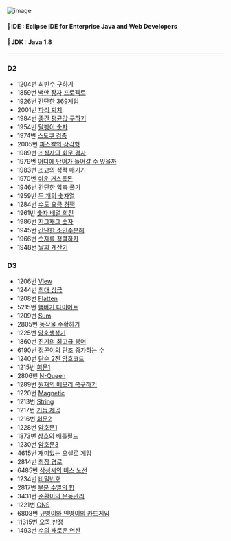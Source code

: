 ![image](https://github.com/user-attachments/assets/3a638bb7-34d8-4161-85ca-93d4e0da8ffb)

#### 🚩IDE : Eclipse IDE for Enterprise Java and Web Developers
#### 🚩JDK : Java 1.8

---

### D2
- 1204번 [최빈수 구하기](https://github.com/HOONSSAC/SWEA-coding-test/blob/main/src/SWEA_1204.java)
- 1859번 [백만 장자 프로젝트](https://github.com/HOONSSAC/SWEA-coding-test/blob/main/src/SWEA_1859.java)
- 1926번 [간단한 369게임](https://github.com/HOONSSAC/SWEA-coding-test/blob/main/src/SWEA_1926.java)
- 2001번 [파리 퇴치](https://github.com/HOONSSAC/SWEA-coding-test/blob/main/src/SWEA_2001.java)
- 1984번 [중간 평균값 구하기](https://github.com/HOONSSAC/SWEA-coding-test/blob/main/src/SWEA_1984.java)
- 1954번 [달팽이 숫자](https://github.com/HOONSSAC/SWEA-coding-test/blob/main/src/SWEA_1954.java)
- 1974번 [스도쿠 검증](https://github.com/HOONSSAC/SWEA-coding-test/blob/main/src/SWEA_1974.java)
- 2005번 [파스칼의 삼각형](https://github.com/HOONSSAC/SWEA-coding-test/blob/main/src/SWEA_2005.java)
- 1989번 [초심자의 회문 검사](https://github.com/HOONSSAC/SWEA-coding-test/blob/main/src/SWEA_1989.java)
- 1979번 [어디에 단어가 들어갈 수 있을까](https://github.com/HOONSSAC/SWEA-coding-test/blob/main/src/SWEA_1979.java)
- 1983번 [조교의 성적 매기기](https://github.com/HOONSSAC/SWEA-coding-test/blob/main/src/SWEA_1983.java)
- 1970번 [쉬운 거스름돈](https://github.com/HOONSSAC/SWEA-coding-test/blob/main/src/SWEA_1970.java)
- 1946번 [간단한 압축 풀기](https://github.com/HOONSSAC/SWEA-coding-test/blob/main/src/SWEA_1946.java)
- 1959번 [두 개의 숫자열](https://github.com/HOONSSAC/SWEA-coding-test/blob/main/src/SWEA_1959.java)
- 1284번 [수도 요금 경쟁](https://github.com/HOONSSAC/SWEA-coding-test/blob/main/src/SWEA_1284.java)
- 1961번 [숫자 배열 회전](https://github.com/HOONSSAC/SWEA-coding-test/blob/main/src/SWEA_1961.java)
- 1986번 [지그재그 숫자](https://github.com/HOONSSAC/SWEA-coding-test/blob/main/src/SWEA_1986.java)
- 1945번 [간단한 소인수분해](https://github.com/HOONSSAC/SWEA-coding-test/blob/main/src/SWEA_1945.java)
- 1966번 [숫자를 정렬하자](https://github.com/HOONSSAC/SWEA-coding-test/blob/main/src/SWEA_1966.java)
- 1948번 [날짜 계산기](https://github.com/HOONSSAC/SWEA-coding-test/blob/main/src/SWEA_1948.java)

  
### D3
- 1206번 [View](https://github.com/HOONSSAC/SWEA-coding-test/blob/main/src/SWEA_1206.java)
- 1244번 [최대 상금](https://github.com/HOONSSAC/SWEA-coding-test/blob/main/src/SWEA_1244.java)
- 1208번 [Flatten](https://github.com/HOONSSAC/SWEA-coding-test/blob/main/src/SWEA_1208.java)
- 5215번 [햄버거 다이어트](https://github.com/HOONSSAC/SWEA-coding-test/blob/main/src/SWEA_5125.java)
- 1209번 [Sum](https://github.com/HOONSSAC/SWEA-coding-test/blob/main/src/SWEA_1209.java)
- 2805번 [농작물 수확하기](https://github.com/HOONSSAC/SWEA-coding-test/blob/main/src/SWEA_2805.java)
- 1225번 [암호생성기](https://github.com/HOONSSAC/SWEA-coding-test/blob/main/src/SWEA_1225.java)
- 1860번 [진기의 최고급 붕어](https://github.com/HOONSSAC/SWEA-coding-test/blob/main/src/SWEA_1860.java)
- 6190번 [정곤이의 단조 증가하는 수](https://github.com/HOONSSAC/SWEA-coding-test/blob/main/src/SWEA_6190.java)
- 1240번 [단순 2진 암호코드](https://github.com/HOONSSAC/SWEA-coding-test/blob/main/src/SWEA_1240.java)
- 1215번 [회문1](https://github.com/HOONSSAC/SWEA-coding-test/blob/main/src/SWEA_1240.java)
- 2806번 [N-Queen](https://github.com/HOONSSAC/SWEA-coding-test/blob/main/src/SWEA_2806.java)
- 1289번 [원재의 메모리 복구하기](https://github.com/HOONSSAC/SWEA-coding-test/blob/main/src/SWEA_1289.java)
- 1220번 [Magnetic](https://github.com/HOONSSAC/SWEA-coding-test/blob/main/src/SWEA_1220.java)
- 1213번 [String](https://github.com/HOONSSAC/SWEA-coding-test/blob/main/src/SWEA_1213.java)
- 1217번 [거듭 제곱](https://github.com/HOONSSAC/SWEA-coding-test/blob/main/src/SWEA_1217.java)
- 1216번 [회문2](https://github.com/HOONSSAC/SWEA-coding-test/blob/main/src/SWEA_1216.java)
- 1228번 [암호문1](https://github.com/HOONSSAC/SWEA-coding-test/blob/main/src/SWEA_1228.java)
- 1873번 [상호의 배틀필드](https://github.com/HOONSSAC/SWEA-coding-test/blob/main/src/SWEA_1873.java)
- 1230번 [암호문3](https://github.com/HOONSSAC/SWEA-coding-test/blob/main/src/SWEA_1230.java)
- 4615번 [재미있는 오셀로 게임](https://github.com/HOONSSAC/SWEA-coding-test/blob/main/src/SWEA_4615.java)
- 2814번 [최장 경로](https://github.com/HOONSSAC/SWEA-coding-test/blob/main/src/SWEA_2814.java)
- 6485번 [삼성시의 버스 노선](https://github.com/HOONSSAC/SWEA-coding-test/blob/main/src/SWEA_6485.java)
- 1234번 [비밀번호](https://github.com/HOONSSAC/SWEA-coding-test/blob/main/src/SWEA_1234.java)
- 2817번 [부분 수열의 합](https://github.com/HOONSSAC/SWEA-coding-test/blob/main/src/SWEA_2817.java)
- 3431번 [준환이의 운동관리](https://github.com/HOONSSAC/SWEA-coding-test/blob/main/src/SWEA_3431.java)
- 1221번 [GNS](https://github.com/HOONSSAC/SWEA-coding-test/blob/main/src/SWEA_1221.java)
- 6808번 [규영이와 인영이의 카드게임](https://github.com/HOONSSAC/SWEA-coding-test/blob/main/src/SWEA_6808.java)
- 11315번 [오목 판정](https://github.com/HOONSSAC/SWEA-coding-test/blob/main/src/SWEA_11315.java)
- 1493번 [수의 새로운 연산](https://github.com/HOONSSAC/SWEA-coding-test/blob/main/src/SWEA_1493.java)



  
